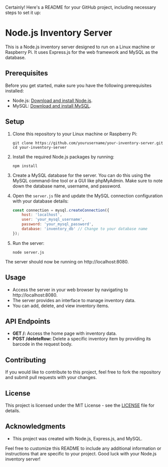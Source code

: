 Certainly! Here's a README for your GitHub project, including necessary steps to set it up:

# Node.js Inventory Server

This is a Node.js inventory server designed to run on a Linux machine or Raspberry Pi. It uses Express.js for the web framework and MySQL as the database.

## Prerequisites

Before you get started, make sure you have the following prerequisites installed:

- Node.js: [Download and install Node.js](https://nodejs.org/).
- MySQL: [Download and install MySQL](https://dev.mysql.com/downloads/mysql/).

## Setup

1. Clone this repository to your Linux machine or Raspberry Pi:

   ```
   git clone https://github.com/yourusername/your-inventory-server.git
   cd your-inventory-server
   ```

2. Install the required Node.js packages by running:

   ```
   npm install
   ```

3. Create a MySQL database for the server. You can do this using the MySQL command-line tool or a GUI like phpMyAdmin. Make sure to note down the database name, username, and password.

4. Open the `server.js` file and update the MySQL connection configuration with your database details:

   ```javascript
   const connection = mysql.createConnection({
       host: 'localhost',
       user: 'your_mysql_username',
       password: 'your_mysql_password',
       database: 'inventory_db' // Change to your database name
   });
   ```

5. Run the server:

   ```
   node server.js
   ```

The server should now be running on http://localhost:8080.

## Usage

- Access the server in your web browser by navigating to http://localhost:8080.
- The server provides an interface to manage inventory data.
- You can add, delete, and view inventory items.

## API Endpoints

- **GET /:** Access the home page with inventory data.
- **POST /deleteRow:** Delete a specific inventory item by providing its barcode in the request body.

## Contributing

If you would like to contribute to this project, feel free to fork the repository and submit pull requests with your changes.

## License

This project is licensed under the MIT License - see the [LICENSE](LICENSE) file for details.

## Acknowledgments

- This project was created with Node.js, Express.js, and MySQL.

Feel free to customize this README to include any additional information or instructions that are specific to your project. Good luck with your Node.js inventory server!
